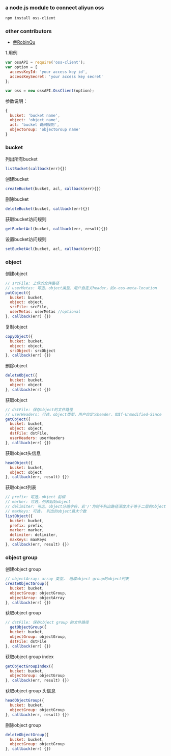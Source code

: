 ### a node.js module to connect aliyun oss
```bash
npm install oss-client
```

### other contributors
* [@RobinQu](https://github.com/RobinQu)

1.用例
```js
var ossAPI = require('oss-client');
var option = {
  accessKeyId: 'your access key id',
  accessKeySecret: 'your access key secret'
};

var oss = new ossAPI.OssClient(option);
```

参数说明：
```js
{
  bucket: 'bucket name',
  object: 'object name',
  acl: 'bucket 访问规则',
  objectGroup: 'objectGroup name'
}
```

### bucket

列出所有bucket
```js
listBucket(callback(err){})
```

创建bucket
```js
createBucket(bucket, acl, callback(err){})
```

删除bucket
```js
deleteBucket(bucket, callback(err){})
```

获取bucket访问规则
```js
getBucketAcl(bucket, callback(err, result){})
```

设置bucket访问规则
```js
setBucketAcl(bucket, acl, callback(err){})
```

### object

创建object
```js
// srcFile: 上传的文件路径
// userMetas: 可选，object类型，用户自定义header，如x-oss-meta-location
putObject({
  bucket: bucket,
  object: object,
  srcFile: srcFile,
  userMetas: userMetas //optional
}, callback(err) {})
```

复制object
```js
copyObject({
  bucket: bucket,
  object: object,
  srcObject: srcObject
}, callback(err) {})
```

删除object
```js
deleteObject({
  bucket: bucket,
  object: object
}, callback(err) {})
```

获取object
```js
// dstFile: 保存object的文件路径
// userHeaders: 可选，object类型，用户自定义header，如If-Unmodified-Since
getObject({
  bucket: bucket,
  object: object,
  dstFile: dstFile,
  userHeaders: userHeaders
}, callback(err) {})
```

获取object头信息
```js
headObject({
  bucket: bucket,
  object: object
}, callback(err, result) {})
```

获取object列表
```js
// prefix: 可选，object 前缀
// marker: 可选，列表起始object
// delimiter: 可选，object分组字符，若'/'为则不列出路径深度大于等于二层的object。
// maxKeys: 可选， 列出的object最大个数
listObject({
  bucket: bucket,
  prefix: prefix,
  marker: marker,
  delimiter: delimiter,
  maxKeys: maxKeys
}, callback(err, result) {})
```

### object group

创建object group
```js
// objectArray: array 类型， 组成object group的object列表
createObjectGroup({
  bucket: bucket,
  objectGroup: objectGroup,
  objectArray: objectArray
}, callback(err) {})
```

获取object group
```js
// dstFile: 保存object group 的文件路径
  getObjectGroup({
  bucket: bucket,
  objectGroup: objectGroup,
  dstFile: dstFile
}, callback(err) {})
```

获取object group index
```js
getObjectGroupIndex({
  bucket: bucket,
  objectGroup: objectGroup
}, callback(err, result) {})
```

获取object group 头信息
```js
headObjectGroup({
  bucket: bucket,
  objectGroup: objectGroup
}, callback(err, result) {})
```

删除object group
```js
deleteObjectGroup({
  bucket: bucket,
  objectGroup: objectGroup
}, callback(err) {})
```
